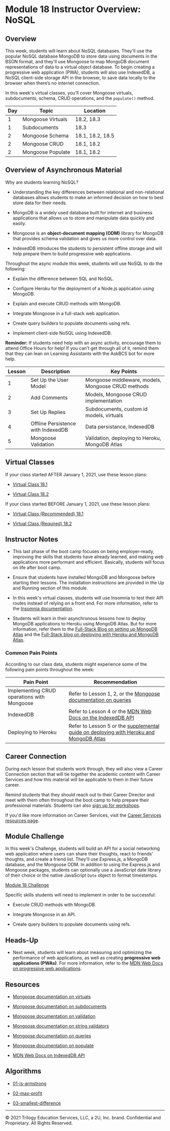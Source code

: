 # Module 18 Instructor Overview: NoSQL

## Overview

This week, students will learn about NoSQL databases. They'll use the popular NoSQL database MongoDB to store data using documents in the BSON format, and they'll use Mongoose to map MongoDB document representations of data to a virtual object database. To begin creating a progressive web application (PWA), students will also use IndexedDB, a NoSQL client-side storage API in the browser, to save data locally to the browser when there’s no internet connection.

In this week's virtual classes, you'll cover Mongoose virtuals, subdocuments, schema, CRUD operations, and the `populate()` method.

| Day  | Topic              | Location          |
| ---  | ---                | ---               |
| 1    | Mongoose Virtuals  | 18.2, 18.3        |
| 1    | Subdocuments       | 18.3              |
| 2    | Mongoose Schema    | 18.1, 18.2, 18.5  | 
| 2    | Mongoose CRUD      | 18.1, 18.2        |
| 2    | Mongoose Populate  | 18.1, 18.2        |

## Overview of Asynchronous Material 

Why are students learning NoSQL?

* Understanding the key differences between relational and non-relational databases allows students to make an informed decision on how to best store data for their needs.

* MongoDB is a widely used database built for internet and business applications that allows us to store and manipulate data quickly and easily.

* Mongoose is an **object-document mapping (ODM)** library for MongoDB that provides schema validation and gives us more control over data.

* IndexedDB introduces the students to persistent offline storage and will help prepare them to build progressive web applications.

Throughout the async module this week, students will use NoSQL to do the following:

* Explain the difference between SQL and NoSQL.

* Configure Heroku for the deployment of a Node.js application using MongoDB.

* Explain and execute CRUD methods with MongoDB.

* Integrate Mongoose in a full-stack web application.

* Create query builders to populate documents using refs.

* Implement client-side NoSQL using IndexedDB.

**Reminder:** If students need help with an async activity, encourage them to attend Office Hours for help! If you can’t get through all of it, remind them that they can lean on Learning Assistants with the AskBCS bot for more help.

| Lesson    | Description                        | Key Points                                          |
| ---       | ---                                | ---                                                 |
| 1         | Set Up the User Model              | Mongoose middleware, models, Mongoose CRUD methods  |
| 2         | Add Comments                       | Models, Mongoose CRUD implementation                |
| 3         | Set Up Replies                     | Subdocuments, custom id models, virtuals            |
| 4         | Offline Persistence with IndexedDB | Data persistance, IndexedDB                         |
| 5         | Mongoose Validation                | Validation, deploying to Heroku, MongoDB Atlas      |

## Virtual Classes

If your class started AFTER January 1, 2021, use these lesson plans:

* [Virtual Class 18.1](./18.1-REQUIRED.md)

* [Virtual Class 18.2](./18.2-REQUIRED.md)

If your class started BEFORE January 1, 2021, use these lesson plans:

* [Virtual Class (Recommended) 18.1](./18.1-RECOMMENDED.md)

* [Virtual Class (Required) 18.2](./18.2-REQUIRED.md)

## Instructor Notes

* This last phase of the boot camp focuses on being employer-ready, improving the skills that students have already learned, and making web applications more performant and efficient. Basically, students will focus on life after boot camp.

* Ensure that students have installed MongoDB and Mongoose before starting their lessons. The installation instructions are provided in the Up and Running section of this module.

* In this week's virtual classes, students will use Insomnia to test their API routes instead of relying on a front end. For more information, refer to the [Insomnia documentation](https://support.insomnia.rest/).

* Students will learn in their asynchronous lessons how to deploy MongoDB applications to Heroku using MongoDB Atlas. But for more information, refer them to the [Full-Stack Blog on setting up MongoDB Atlas](https://coding-boot-camp.github.io/full-stack/mongodb/how-to-set-up-mongodb-atlas) and the [Full-Stack blog on deploying with Heroku and MongoDB Atlas](https://coding-boot-camp.github.io/full-stack/mongodb/deploy-with-heroku-and-mongodb-atlas).

### Common Pain Points

According to our class data, students might experience some of the following pain points throughout the week:

| Pain Point                                    | Recommendation       |
| ---                                           | ---                  |
| Implementing CRUD operations with Mongoose    | Refer to Lesson 1, 2, or the [Mongoose documentation on queries](https://mongoosejs.com/docs/queries.html) |
| IndexedDB                                       | Refer to Lesson 4 or the [MDN Web Docs on the IndexedDB API](https://developer.mozilla.org/en-US/docs/Web/API/IndexedDB_API) |
| Deploying to Heroku                           | Refer to Lesson 5 or the [supplemental guide on deploying with Heroku and MongoDB Atlas](https://coding-boot-camp.github.io/full-stack/mongodb/deploy-with-heroku-and-mongodb-atlas) |

## Career Connection

During each lesson that students work through, they will also view a Career Connection section that will tie together the academic content with Career Services and how this material will be applicable to them in their future career.

Remind students that they should reach out to their Career Director and meet with them often throughout the boot camp to help prepare their professional materials. Students can also [sign up for workshops](https://careerservicesonlineevents.splashthat.com/).

If you'd like more information on Career Services, visit the [Career Services resources page](https://mycareerspot.org/).

## Module Challenge

In this week's Challenge, students will build an API for a social networking web application where users can share their thoughts, react to friends’ thoughts, and create a friend list. They'll use Express.js, a MongoDB database, and the Mongoose ODM. In addition to using the Express.js and Mongoose packages, students can optionally use a JavaScript date library of their choice or the native JavaScript `Date` object to format timestamps.

[Module 18 Challenge](../../01-Class-Content/18-NoSQL/02-Challenge)

Specific skills students will need to implement in order to be successful:

* Execute CRUD methods with MongoDB.

* Integrate Mongoose in an API.

* Create query builders to populate documents using refs.

## Heads-Up

* Next week, students will learn about measuring and optimizing the performance of web applications, as well as creating **progressive web applications (PWAs)**. For more information, refer to the [MDN Web Docs on progressive web applications](https://developer.mozilla.org/en-US/docs/Web/Progressive_web_apps).

## Resources

* [Mongoose documentation on virtuals](https://mongoosejs.com/docs/tutorials/virtuals.html)

* [Mongoose documentation on subdocuments](https://mongoosejs.com/docs/subdocs.html)

* [Mongoose documentation on validation](https://mongoosejs.com/docs/validation.html)

* [Mongoose documentation on string validators](https://mongoosejs.com/docs/schematypes.html#string-validators)

* [Mongoose documentation on queries](https://mongoosejs.com/docs/queries.html)

* [Mongoose documentation on populate](https://mongoosejs.com/docs/populate.html)

* [MDN Web Docs on IndexedDB API](https://developer.mozilla.org/en-US/docs/Web/API/IndexedDB_API)

## Algorithms

* [01-is-armstrong](../../01-Class-Content/18-NoSQL/03-Algorithms/01-is-armstrong)

* [02-max-profit](../../01-Class-Content/18-NoSQL/03-Algorithms/02-max-profit)

* [03-smallest-difference](../../01-Class-Content/18-NoSQL/03-Algorithms/03-smallest-difference)

---
© 2021 Trilogy Education Services, LLC, a 2U, Inc. brand. Confidential and Proprietary. All Rights Reserved.

